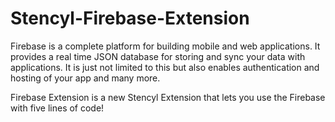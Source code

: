 # Stencyl-Firebase-Extension
Firebase is a complete platform for building mobile and web applications. It provides a real time JSON database for storing and sync your data with applications. It is just not limited to this but also enables authentication and hosting of your app and many more. 

Firebase Extension is a new Stencyl Extension that lets you use the Firebase with five lines of code!

